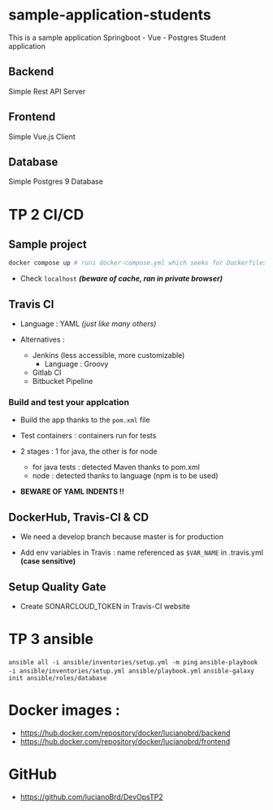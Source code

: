 # sample-application-students
This is a sample application Springboot - Vue - Postgres Student application 

## Backend
Simple Rest API Server

## Frontend
Simple Vue.js Client

## Database
Simple Postgres 9 Database

# TP 2 CI/CD

## Sample project

```sh
docker compose up # runs docker-compose.yml which seeks for Dockerfiles and executes various commands to run the required containers
```
- Check ```localhost``` ***(beware of cache, ran in private browser)***

## Travis CI
- Language : YAML *(just like many others)*

- Alternatives :
    - Jenkins (less accessible, more customizable)
        - Language : Groovy
    - Gitlab CI
    - Bitbucket Pipeline

### Build and test your applcation

- Build the app thanks to the ```pom.xml``` file

- Test containers : containers run for tests

- 2 stages : 1 for java, the other is for node
    - for java tests : detected Maven thanks to pom.xml
    - node : detected thanks to language (npm is to be used)

- **BEWARE OF YAML INDENTS !!**

## DockerHub, Travis-CI & CD

- We need a develop branch because master is for production

- Add env variables in Travis : name referenced as ```$VAR_NAME``` in .travis.yml **(case sensitive)**

## Setup Quality Gate

- Create SONARCLOUD_TOKEN in Travis-CI website

# TP 3 ansible

```ansible all -i ansible/inventories/setup.yml -m ping```
```ansible-playbook -i ansible/inventories/setup.yml ansible/playbook.yml```
```ansible-galaxy init ansible/roles/database```

# Docker images :

* https://hub.docker.com/repository/docker/lucianobrd/backend
* https://hub.docker.com/repository/docker/lucianobrd/frontend

# GitHub

* https://github.com/lucianoBrd/DevOpsTP2